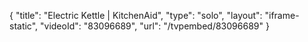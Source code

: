 {
    "title": "Electric Kettle | KitchenAid",
    "type": "solo",
    "layout": "iframe-static",
    "videoId": "83096689",
    "url": "\/tvpembed\/83096689"
}
